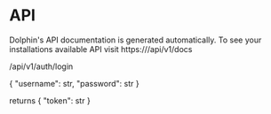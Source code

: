# API

Dolphin's API documentation is generated automatically. To see your installations available API visit https://<your-dolphin-domain>/api/v1/docs


/api/v1/auth/login

{
    "username": str,
    "password": str
}

returns
{
    "token": str
}

